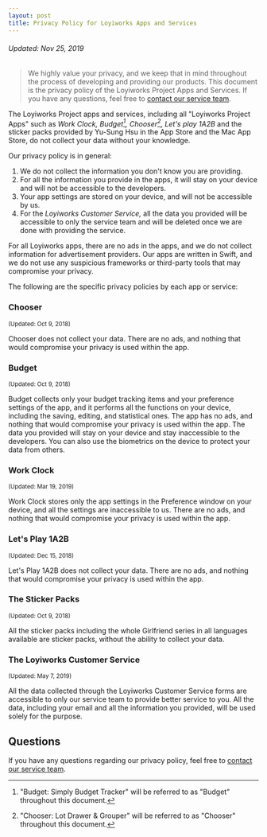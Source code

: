 ```yaml
---
layout: post
title: Privacy Policy for Loyiworks Apps and Services
---
```


<h6 class="centered">Updated: Nov 25, 2019</h6>

> We highly value your privacy, and we keep that in mind throughout the process of developing and providing our products. This document is the privacy policy of the Loyiworks Project Apps and Services. If you have any questions, feel free to [contact our service team](mailto:works@loyi.dev).

The Loyiworks Project apps and services, including all "Loyiworks Project Apps" such as *Work Clock, Budget[^first], Chooser[^second], Let's play 1A2B* and the sticker packs provided by Yu-Sung Hsu in the App Store and the Mac App Store, do not collect your data without your knowledge.

[^first]: "Budget: Simply Budget Tracker" will be referred to as "Budget" throughout this document.
[^second]: "Chooser: Lot Drawer & Grouper" will be referred to as "Chooser" throughout this document.

Our privacy policy is in general: 
1. We do not collect the information you don't know you are providing.
2. For all the information you provide in the apps, it will stay on your device and will not be accessible to the developers.
3. Your app settings are stored on your device, and will not be accessible by us.
4. For the *Loyiworks Customer Service,* all the data you provided will be accessible to only the service team and will be deleted once we are done with providing the service.

For all Loyiworks apps, there are no ads in the apps, and we do not collect information for advertisement providers. Our apps are written in Swift, and we do not use any suspicious frameworks or third-party tools that may compromise your privacy.

The following are the specific privacy policies by each app or service:

### Chooser

<small>(Updated: Oct 9, 2018)</small>

Chooser does not collect your data. There are no ads, and nothing that would compromise your privacy is used within the app.

### Budget

<small>(Updated: Oct 9, 2018)</small>

Budget collects only your budget tracking items and your preference settings of the app, and it performs all the functions on your device, including the saving, editing, and statistical ones. The app has no ads, and nothing that would compromise your privacy is used within the app. The data you provided will stay on your device and stay inaccessible to the developers. You can also use the biometrics on the device to protect your data from others.

### Work Clock

<small>(Updated: Mar 19, 2019)</small>

Work Clock stores only the app settings in the Preference window on your device, and all the settings are inaccessible to us. There are no ads, and nothing that would compromise your privacy is used within the app.

### Let's Play 1A2B

<small>(Updated: Dec 15, 2018)</small>

Let's Play 1A2B does not collect your data. There are no ads, and nothing that would compromise your privacy is used within the app.

### The Sticker Packs

<small>(Updated: Oct 9, 2018)</small>

All the sticker packs including the whole Girlfriend series in all languages available are sticker packs, without the ability to collect your data.

### The Loyiworks Customer Service

<small>(Updated: May 7, 2019)</small>

All the data collected through the Loyiworks Customer Service forms are accessible to only our service team to provide better service to you. All the data, including your email and all the information you provided, will be used solely for the purpose.

## Questions

If you have any questions regarding our privacy policy, feel free to [contact our service team](mailto:works@loyi.dev).
